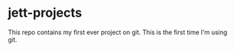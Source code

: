 # jett-projects
This repo contains my first ever project on git.
This is the first time I'm using git.
